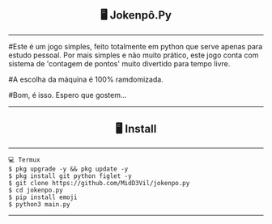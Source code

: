 # <h2 align="center">🖥 Jokenpô.Py</h2>
---------------------------------------------------------------------------

#Este é um jogo simples, feito totalmente em python que serve apenas para estudo pessoal.
Por mais simples e não muito prático, este jogo conta com sistema de 'contagem de pontos' 
muito divertido para tempo livre.


#A escolha da máquina é 100% ramdomizada.


#Bom, é isso. Espero que gostem...

---------------------------------------------------------------------------

<h2 align="center">🖥 Install</h2>

---------------------------------------------------------------------------

```
💻 Termux
$ pkg upgrade -y && pkg update -y
$ pkg install git python figlet -y
$ git clone https://github.com/MidD3Vil/jokenpo.py
$ cd jokenpo.py
$ pip install emoji
$ python3 main.py
```

---------------------------------------------------------------------------

